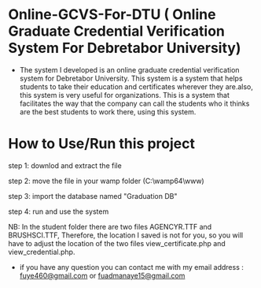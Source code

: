 # Online-GCVS-For-DTU (  Online Graduate Credential Verification System For Debretabor University)
- The system I developed is an online graduate credential verification system for Debretabor University. 
  This system is a system that helps students to take their education and certificates wherever they are.also, 
  this system is very useful for organizations. This is a system that facilitates the way that the company can call 
  the students who it thinks are the best students to  work there, using this system.
  
# How to Use/Run this project

step 1: downlod and extract the file

step 2: move the file in your wamp folder (C:\wamp64\www)

step 3: import the database named "Graduation DB"

step 4: run and use the system 

NB: In the student folder there are two files AGENCYR.TTF and BRUSHSCI.TTF, Therefore, the location I saved is not for you, so you will have to adjust the location of the two files view_certificate.php and view_credential.php.


- if you have any question you can contact me with my email address : fuye460@gmail.com  or fuadmanaye15@gmail.com
  

